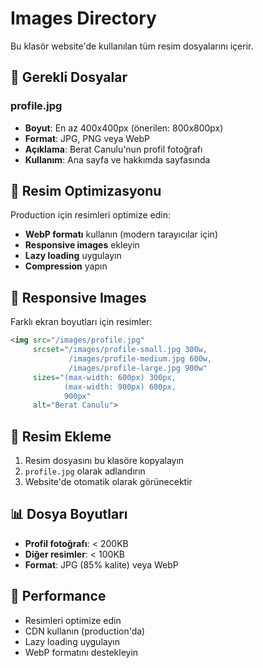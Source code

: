 # Images Directory

Bu klasör website'de kullanılan tüm resim dosyalarını içerir.

## 📁 Gerekli Dosyalar

### profile.jpg
- **Boyut**: En az 400x400px (önerilen: 800x800px)
- **Format**: JPG, PNG veya WebP
- **Açıklama**: Berat Canulu'nun profil fotoğrafı
- **Kullanım**: Ana sayfa ve hakkımda sayfasında

## 🎨 Resim Optimizasyonu

Production için resimleri optimize edin:
- **WebP formatı** kullanın (modern tarayıcılar için)
- **Responsive images** ekleyin
- **Lazy loading** uygulayın
- **Compression** yapın

## 📱 Responsive Images

Farklı ekran boyutları için resimler:
```html
<img src="/images/profile.jpg" 
     srcset="/images/profile-small.jpg 300w,
             /images/profile-medium.jpg 600w,
             /images/profile-large.jpg 900w"
     sizes="(max-width: 600px) 300px,
            (max-width: 900px) 600px,
            900px"
     alt="Berat Canulu">
```

## 🔧 Resim Ekleme

1. Resim dosyasını bu klasöre kopyalayın
2. `profile.jpg` olarak adlandırın
3. Website'de otomatik olarak görünecektir

## 📊 Dosya Boyutları

- **Profil fotoğrafı**: < 200KB
- **Diğer resimler**: < 100KB
- **Format**: JPG (85% kalite) veya WebP

## 🚀 Performance

- Resimleri optimize edin
- CDN kullanın (production'da)
- Lazy loading uygulayın
- WebP formatını destekleyin 